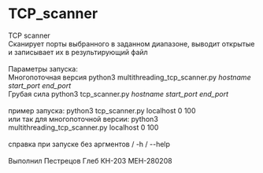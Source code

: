 # TCP_scanner
TCP scanner <br>
Сканирует порты выбранного в заданном диапазоне, выводит открытые и записывает их в результирующий файл <br> <br>
Параметры запуска: <br>
Многопоточная версия python3 multithreading_tcp_scanner.py *hostname* *start_port* *end_port* <br>
Грубая сила python3 tcp_scanner.py *hostname* *start_port* *end_port* <br> <br>
 пример запуска: python3 tcp_scanner.py localhost 0 100 <br>
или так для многопоточной версии: python3 multithreading_tcp_scanner.py localhost 0 100 <br> <br>
 справка при запуске без аргментов / -h / --help <br>
 <br>
Выполнил Пестрецов Глеб КН-203 МЕН-280208
